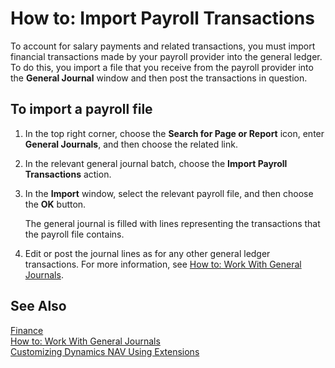 <properties
	pageTitle="How to: Import Payroll Transactions| Project “Madeira”"
    description="Describes how to import salary payments and related transactions from you payroll provider into the general ledger."
    authors="SorenGP"/>
<tags
    ms.service="project-madeira"
    ms.topic="article"
    ms.devlang="na"
    ms.tgt_pltfrm="na"
    ms.workload="na"
    ms.date="09/11/2016"
    ms.author="SorenGP" />

# How to: Import Payroll Transactions
To account for salary payments and related transactions, you must import financial transactions made by your payroll provider into the general ledger. To do this, you import a file that you receive from the payroll provider into the **General Journal** window and then post the transactions in question.

## To import a payroll file
1. In the top right corner, choose the **Search for Page or Report** icon, enter **General Journals**, and then choose the related link.
2. In the relevant general journal batch, choose the **Import Payroll Transactions** action.
3. In the **Import** window, select the relevant payroll file, and then choose the **OK** button.

    The general journal is filled with lines representing the transactions that the payroll file contains.
4. Edit or post the journal lines as for any other general ledger transactions. For more information, see [How to: Work With General Journals](ui-work-general-journals.md).   

## See Also
[Finance](finance.md)  
[How to: Work With General Journals](ui-work-general-journals.md)  
[Customizing Dynamics NAV Using Extensions](ui-extensions.md)
